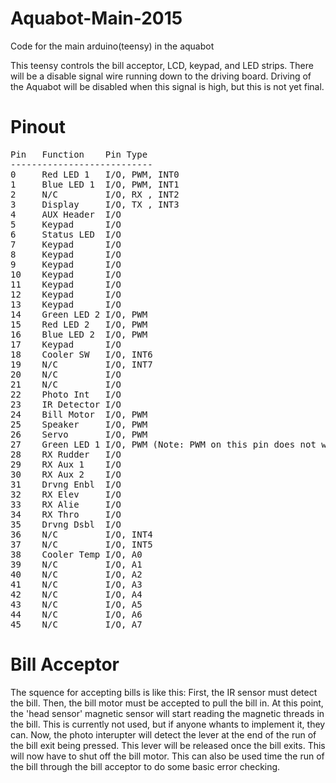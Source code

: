 # Aquabot-Main-2015
Code for the main arduino(teensy) in the aquabot

This teensy controls the bill acceptor, LCD, keypad, and LED strips. There will be a disable signal wire running down to the driving board. Driving of the Aquabot will be disabled when this signal is high, but this is not yet final.

# Pinout
<pre>
Pin   Function    Pin Type
---------------------------
0     Red LED 1   I/O, PWM, INT0
1     Blue LED 1  I/O, PWM, INT1
2     N/C         I/O, RX , INT2
3     Display     I/O, TX , INT3
4     AUX Header  I/O
5     Keypad      I/O
6     Status LED  I/O
7     Keypad      I/O
8     Keypad      I/O
9     Keypad      I/O
10    Keypad      I/O
11    Keypad      I/O
12    Keypad      I/O
13    Keypad      I/O
14    Green LED 2 I/O, PWM
15    Red LED 2   I/O, PWM
16    Blue LED 2  I/O, PWM
17    Keypad      I/O
18    Cooler SW   I/O, INT6
19    N/C         I/O, INT7
20    N/C         I/O
21    N/C         I/O
22    Photo Int   I/O
23    IR Detector I/O
24    Bill Motor  I/O, PWM
25    Speaker     I/O, PWM
26    Servo       I/O, PWM
27    Green LED 1 I/O, PWM (Note: PWM on this pin does not work due to interference with the servo library)
28    RX Rudder   I/O
29    RX Aux 1    I/O
30    RX Aux 2    I/O
31    Drvng Enbl  I/O
32    RX Elev     I/O
33    RX Alie     I/O
34    RX Thro     I/O
35    Drvng Dsbl  I/O
36    N/C         I/O, INT4
37    N/C         I/O, INT5
38    Cooler Temp I/O, A0
39    N/C         I/O, A1
40    N/C         I/O, A2
41    N/C         I/O, A3
42    N/C         I/O, A4
43    N/C         I/O, A5
44    N/C         I/O, A6
45    N/C         I/O, A7
</pre>

# Bill Acceptor
The squence for accepting bills is like this:
First, the IR sensor must detect the bill. Then, the bill motor must be accepted to pull the bill in. At this point, the 'head sensor' magnetic sensor will start reading the magnetic threads in the bill. This is currently not used, but if anyone whants to implement it, they can. Now, the photo interupter will detect the lever at the end of the run of the bill exit being pressed. This lever will be released once the bill exits. This will now have to shut off the bill motor. This can also be used time the run of the bill through the bill acceptor to do some basic error checking.
